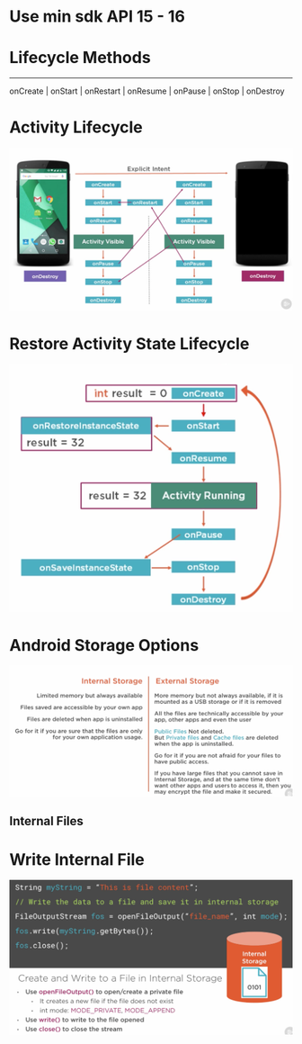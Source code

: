 # Use min sdk API 15 - 16


# Lifecycle Methods
---
onCreate | onStart | onRestart | onResume | onPause | onStop  | onDestroy 

# Activity Lifecycle

![Activity Lifecycle](images/androidActivityLifecycle.png)

# Restore Activity State Lifecycle

![Restore Activity State Lifecycle](images/androidRestoreState.png)

# Android Storage Options

![Storage Options](images/androidStorageOptions.png)

## Internal Files

# Write Internal File

![Write Internal File](images/androidWriteInternalFile.png)
